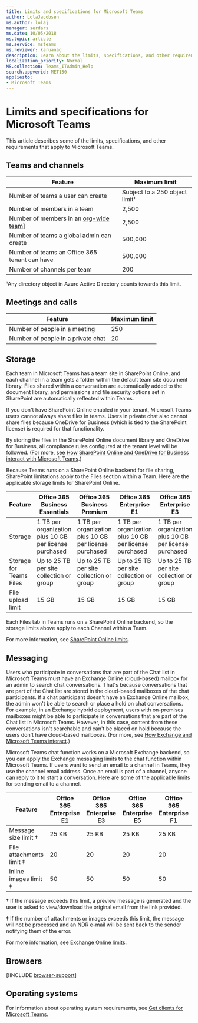 ```yaml
---
title: Limits and specifications for Microsoft Teams
author: LolaJacobsen
ms.author: lolaj
manager: serdars
ms.date: 10/05/2018
ms.topic: article
ms.service: msteams
ms.reviewer: karuanag
description: Learn about the limits, specifications, and other requirements that apply to Microsoft Teams.
localization_priority: Normal
MS.collection: Teams_ITAdmin_Help
search.appverid: MET150
appliesto: 
- Microsoft Teams
---
```


Limits and specifications for Microsoft Teams
=============================================

This article describes some of the limits, specifications, and other requirements that apply to Microsoft Teams. 

Teams and channels 
------------------

|Feature    | Maximum limit |
|-----------|---------------|
|Number of teams a user can create | Subject to a 250 object limit&sup1;         |
|Number of members in a team | 2,500       |
|Number of members in an [org-wide team](create-an-org-wide-team.md)] | 2,500       |
|Number of teams a global admin can create        | 500,000   |
|Number of teams an Office 365 tenant can have    | 500,000     |
|Number of channels per team    | 200         |

&sup1;Any directory object in Azure Active Directory counts towards this limit.

Meetings and calls 
------------------

|Feature     | Maximum limit |
|------------|---------------|
|Number of people in a meeting  | 250    |
|Number of people in a private chat  | 20    |

Storage
-------

Each team in Microsoft Teams has a team site in SharePoint Online, and each channel in a team gets a folder within the default team site document library. Files shared within a conversation are automatically added to the document library, and permissions and file security options set in SharePoint are automatically reflected within Teams.

If you don't have SharePoint Online enabled in your tenant, Microsoft Teams users cannot always share files in teams. Users in private chat also cannot share files because OneDrive for Business (which is tied to the SharePoint license) is required for that functionality.

By storing the files in the SharePoint Online document library and OneDrive for Business, all compliance rules configured at the tenant level will be followed. (For more, see [How SharePoint Online and OneDrive for Business interact with Microsoft Teams](sharepoint-onedrive-interact.md).)

Because Teams runs on a SharePoint Online backend for file sharing, SharePoint limitations apply to the Files section within a Team. Here are the applicable storage limits for SharePoint Online.

|Feature                 |Office 365 Business Essentials  |Office 365 Business Premium   |Office 365 Enterprise E1  |Office 365 Enterprise E3  |Office 365 Enterprise E5  |Office 365 Enterprise F1  |
|------------------------|---------|---------|---------|---------|---------|---------|
|Storage                 |1 TB per organization plus 10 GB per license purchased  |1 TB per organization plus 10 GB per license purchased  |1 TB per organization plus 10 GB per license purchased   |1 TB per organization plus 10 GB per license purchased |1 TB per organization plus 10 GB per license purchased  |1 TB per organization           |
|Storage for Teams Files |Up to 25 TB per site collection or group |Up to 25 TB per site collection or group |Up to 25 TB per site collection or group |Up to 25 TB per site collection or group |Up to 25 TB per site collection or group |Up to 25 TB per site collection or group |
|File upload limit       |15 GB    |15 GB    |15 GB    |15 GB    |15 GB    |15 GB    |

Each Files tab in Teams runs on a SharePoint Online backend, so the storage limits above apply to each Channel within a Team.

For more information, see [SharePoint Online limits](https://support.office.com/article/SharePoint-Online-limits-8f34ff47-b749-408b-abc0-b605e1f6d498).

Messaging
---------

Users who participate in conversations that are part of the Chat list in Microsoft Teams must have an Exchange Online (cloud-based) mailbox for an admin to search chat conversations. That's because conversations that are part of the Chat list are stored in the cloud-based mailboxes of the chat participants. If a chat participant doesn't have an Exchange Online mailbox, the admin won't be able to search or place a hold on chat conversations. For example, in an Exchange hybrid deployment, users with on-premises mailboxes might be able to participate in conversations that are part of the Chat list in Microsoft Teams. However, in this case, content from these conversations isn't searchable and can't be placed on hold because the users don't have cloud-based mailboxes. (For more, see [How Exchange and Microsoft Teams interact](exchange-teams-interact.md).)

Microsoft Teams chat function works on a Microsoft Exchange backend, so you can apply the Exchange messaging limits to the chat function within Microsoft Teams. If users want to send an email to a channel in Teams, they use the channel email address. Once an email is part of a channel, anyone can reply to it to start a conversation. Here are some of the applicable limits for sending email to a channel. 

|Feature  |Office 365 Enterprise E1  |Office 365 Enterprise E3  |Office 365 Enterprise E5  |Office 365 Enterprise F1  |
|---------|---------|---------|---------|---------|
|Message size limit &dagger;  |25 KB   |25 KB   |25 KB   |25 KB   |
|File attachments limit &Dagger;  |20     |20     |20     |20    |
|Inline images limit &Dagger; |50   |50   |50   |50   |

&dagger; If the message exceeds this limit, a preview message is generated and the user is asked to view/download the original email from the link provided.

&Dagger; If the number of attachments or images exceeds this limit, the message will not be processed and an NDR e-mail will be sent back to the sender notifying them of the error.

For more information, see [Exchange Online limits](https://technet.microsoft.com/library/exchange-online-limits.aspx).

Browsers 
--------

[!INCLUDE [browser-support](includes/browser-support.md)]

Operating systems
-----------------

For information about operating system requirements, see [Get clients for Microsoft Teams](get-clients.md).


